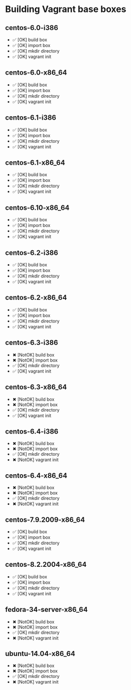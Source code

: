 # Building Vagrant base boxes

## centos-6.0-i386

* ✅ [OK] build box
* ✅ [OK] import box
* ✅ [OK] mkdir directory
* ✅ [OK] vagrant init


## centos-6.0-x86_64

* ✅ [OK] build box
* ✅ [OK] import box
* ✅ [OK] mkdir directory
* ✅ [OK] vagrant init


## centos-6.1-i386

* ✅ [OK] build box
* ✅ [OK] import box
* ✅ [OK] mkdir directory
* ✅ [OK] vagrant init


## centos-6.1-x86_64

* ✅ [OK] build box
* ✅ [OK] import box
* ✅ [OK] mkdir directory
* ✅ [OK] vagrant init


## centos-6.10-x86_64

* ✅ [OK] build box
* ✅ [OK] import box
* ✅ [OK] mkdir directory
* ✅ [OK] vagrant init


## centos-6.2-i386

* ✅ [OK] build box
* ✅ [OK] import box
* ✅ [OK] mkdir directory
* ✅ [OK] vagrant init


## centos-6.2-x86_64

* ✅ [OK] build box
* ✅ [OK] import box
* ✅ [OK] mkdir directory
* ✅ [OK] vagrant init


## centos-6.3-i386

* ✖ [NotOK] build box
* ✖ [NotOK] import box
* ✅ [OK] mkdir directory
* ✅ [OK] vagrant init


## centos-6.3-x86_64

* ✖ [NotOK] build box
* ✖ [NotOK] import box
* ✅ [OK] mkdir directory
* ✅ [OK] vagrant init


## centos-6.4-i386

* ✖ [NotOK] build box
* ✖ [NotOK] import box
* ✅ [OK] mkdir directory
* ✖ [NotOK] vagrant init


## centos-6.4-x86_64

* ✖ [NotOK] build box
* ✖ [NotOK] import box
* ✅ [OK] mkdir directory
* ✖ [NotOK] vagrant init


## centos-7.9.2009-x86_64

* ✅ [OK] build box
* ✅ [OK] import box
* ✅ [OK] mkdir directory
* ✅ [OK] vagrant init


## centos-8.2.2004-x86_64

* ✅ [OK] build box
* ✅ [OK] import box
* ✅ [OK] mkdir directory
* ✅ [OK] vagrant init


## fedora-34-server-x86_64

* ✖ [NotOK] build box
* ✖ [NotOK] import box
* ✅ [OK] mkdir directory
* ✖ [NotOK] vagrant init


## ubuntu-14.04-x86_64

* ✖ [NotOK] build box
* ✖ [NotOK] import box
* ✅ [OK] mkdir directory
* ✖ [NotOK] vagrant init


